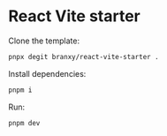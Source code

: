 # React Vite starter

Clone the template:

```bash
pnpx degit branxy/react-vite-starter .
```

Install dependencies:

```bash
pnpm i
```

Run:

```bash
pnpm dev
```

